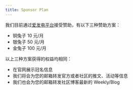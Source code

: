 ```yaml
---
title: Sponsor Plan
---
```


我们目前通过[爱发电平台](https://www.ifdian.net/a/moonnbit-community)接受赞助，有以下三种赞助方案：

- 铜兔子 10 元/月
- 银兔子 50 元/月
- 金兔子 100 元/月

以上三种方案获得的权益均相同：

- 在官网展示冠名信息
- 我们将会为您的邮箱转发官方或者社区的推文、活动等信息
- 我们也会为您的邮箱转发社区博客最新的 Weekly/Blog
